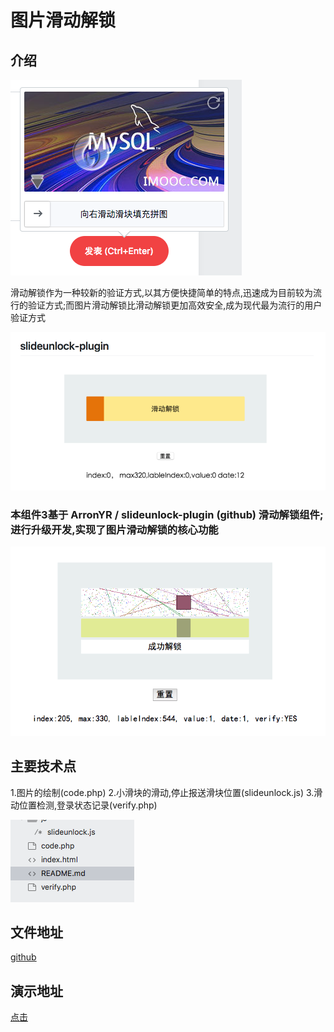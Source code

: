 # 图片滑动解锁

## 介绍

![img1](img/2.png)

滑动解锁作为一种较新的验证方式,以其方便快捷简单的特点,迅速成为目前较为流行的验证方式;而图片滑动解锁比滑动解锁更加高效安全,成为现代最为流行的用户验证方式

![img2](img/1.png)

###  本组件3基于 ArronYR / slideunlock-plugin (github) 滑动解锁组件;进行升级开发,实现了图片滑动解锁的核心功能


![img3](img/3.png)

## 主要技术点
1.图片的绘制(code.php)
2.小滑块的滑动,停止报送滑块位置(slideunlock.js)
3.滑动位置检测,登录状态记录(verify.php)

![img4](img/4.png)


## 文件地址

[github](https://github.com/jxj322991/verify_user)

## 演示地址

[点击](http://jxjweb.sc2yun.com/verify/)
